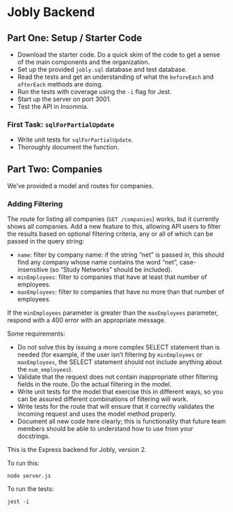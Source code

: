 # Jobly Backend

## Part One: Setup / Starter Code

- Download the starter code. Do a quick skim of the code to get a sense of the main components and the organization.
- Set up the provided `jobly.sql` database and test database.
- Read the tests and get an understanding of what the `beforeEach` and `afterEach` methods are doing.
- Run the tests with coverage using the `-i` flag for Jest.
- Start up the server on port 3001.
- Test the API in Insomnia.

### First Task: `sqlForPartialUpdate`

- Write unit tests for `sqlForPartialUpdate`.
- Thoroughly document the function.


## Part Two: Companies

We’ve provided a model and routes for companies.

### Adding Filtering

The route for listing all companies (`GET /companies`) works, but it currently shows all companies. Add a new feature to this, allowing API users to filter the results based on optional filtering criteria, any or all of which can be passed in the query string:

- `name`: filter by company name: if the string “net” is passed in, this should find any company whose name contains the word “net”, case-insensitive (so “Study Networks” should be included).
- `minEmployees`: filter to companies that have at least that number of employees.
- `maxEmployees`: filter to companies that have no more than that number of employees.

If the `minEmployees` parameter is greater than the `maxEmployees` parameter, respond with a 400 error with an appropriate message.

Some requirements:

- Do not solve this by issuing a more complex SELECT statement than is needed (for example, if the user isn’t filtering by `minEmployees` or `maxEmployees`, the SELECT statement should not include anything about the `num_employees`).
- Validate that the request does not contain inappropriate other filtering fields in the route. Do the actual filtering in the model.
- Write unit tests for the model that exercise this in different ways, so you can be assured different combinations of filtering will work.
- Write tests for the route that will ensure that it correctly validates the incoming request and uses the model method properly.
- Document all new code here clearly; this is functionality that future team members should be able to understand how to use from your docstrings.


This is the Express backend for Jobly, version 2.

To run this:

    node server.js
    
To run the tests:

    jest -i
